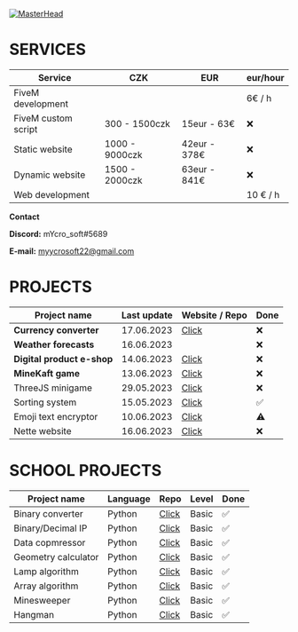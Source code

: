 [![MasterHead](https://i.imgur.com/zdrXIzM.jpg)]()

# SERVICES

| Service             | CZK            | EUR           | eur/hour   |
| ------------------- | -------------- | ------------- | ---------- |
| FiveM development   |                |               | 6€ / h   |
| FiveM custom script | 300 - 1500czk  | 15eur - 63€  | ❌         |
| Static website      | 1000 - 9000czk | 42eur - 378€ | ❌         |
| Dynamic website     | 1500 - 2000czk | 63eur - 841€ | ❌         |
| Web development     |                |               | 10 € / h |

**Contact**

**Discord:** mYcro_soft#5689

**E-mail:** myycrosoft22@gmail.com



# PROJECTS

| Project name                     | Last update | Website / Repo                                                                          | Done |
| -------------------------------- | ----------- | --------------------------------------------------------------------------------------- | ---- |
| **Currency converter**     | 17.06.2023  | [Click](https://myycrosoft.github.io/currency_converter/)                                  | ❌   |
| **Weather forecasts**      | 16.06.2023  |                                                                                         | ❌   |
| **Digital product e-shop** | 14.06.2023  | [Click](https://github.com/mYYcroSoft/Digital_products_eshop_and_encryptor "Demo")            | ❌   |
| **MineKaft game**          | 13.06.2023  | [Click](https://github.com/mYYcroSoft/python_repository/tree/main/MajnKampf_game)          | ❌   |
| ThreeJS minigame                 | 29.05.2023  | [Click](https://github.com/mYYcroSoft/three.js_projects)                                   | ❌   |
| Sorting system                   | 15.05.2023  | [Click](https://github.com/mYYcroSoft/python_repository/tree/main/sorting_system)          | ✅   |
| Emoji text encryptor             | 10.06.2023  | [Click](https://github.com/mYYcroSoft/python_repository/blob/main/text_encryptor/index.py) | ⚠   |
| Nette website                    | 16.06.2023  | [Click](https://github.com/mYYcroSoft/nette-fw)                                            | ❌   |

# SCHOOL PROJECTS

| Project name        | Language | Repo                                                                                  | Level | Done |
| ------------------- | -------- | ------------------------------------------------------------------------------------- | ----- | ---- |
| Binary converter    | Python   | [Click](https://github.com/mYYcroSoft/Python-NumberToBinary)                             | Basic | ✅   |
| Binary/Decimal IP   | Python   | [Click](https://github.com/mYYcroSoft/Python_IP_Binary-Decimal)                          | Basic | ✅   |
| Data copmressor     | Python   | [Click](https://github.com/mYYcroSoft/py_data_compression)                               | Basic | ✅   |
| Geometry calculator | Python   | [Click](https://github.com/mYYcroSoft/py_Geometry_calc)                                  | Basic | ✅   |
| Lamp algorithm      | Python   | [Click](https://github.com/mYYcroSoft/python-lampy)                                      | Basic | ✅   |
| Array algorithm     | Python   | [Click](https://github.com/mYYcroSoft/python_repository/tree/main/array_simple_while)    | Basic | ✅   |
| Minesweeper         | Python   | [Click](https://github.com/mYYcroSoft/python_repository/tree/main/minesweeper)           | Basic | ✅   |
| Hangman             | Python   | [Click](https://github.com/mYYcroSoft/python_repository/tree/main/selftmurder_word_game) | Basic | ✅   |
